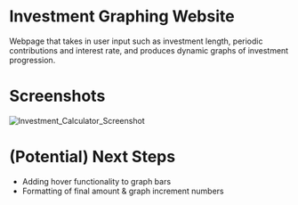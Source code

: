 # Investment Graphing Website
Webpage that takes in user input such as investment length, periodic contributions and interest rate, and produces dynamic graphs of investment progression.

# Screenshots
![Investment_Calculator_Screenshot](https://user-images.githubusercontent.com/97311304/164949848-32e351f1-81b7-4a5b-a914-d3a3953a1b1c.jpg)

# (Potential) Next Steps
- Adding hover functionality to graph bars
- Formatting of final amount & graph increment numbers
